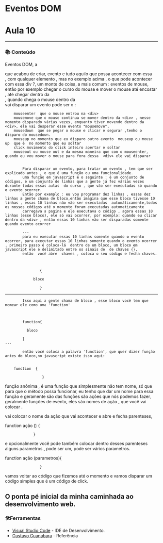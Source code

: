 
<!-- ************************************* Baadges ********************************************* -->


<!-- ************************************* Título ********************************************* -->

<h1>Eventos DOM</h1>

<h1>Aula 10</h1>

<!-- ************************************* Sobre o projeto ********************************************* -->


---

<h3>📚 Conteúdo</h3>

Eventos DOM, a <div> que acabou de criar, evento e tudo aquilo que possa acontecer com essa <div>, com qualquer elemento , mas no exemplo acima , o que pode acontecer com essa div ?, um monte de coisa, a mais comum : 
    eventos de mouse, então por exemplo  chegar o curso do mouse e mover o mouse até encostar , até chegar dentro da <div>, quando chega o mouse dentro da <div> vai disparar um evento  pode ser o :

        mouseenter  que o mouse entrou na <div>
        mousemove que o mouse continua se mover dentro da <div> , nesse momento disparado várias vezes, enquanto tiver movendo dentro da <div>, ele vai desperar esse evento "mousemove".
        mousedown  que se pegar o mouse e clicar e segurar ,tenho o disparo do mousedown.
        mouseup no momento que eu disparo outro evento  mouseup ou mouse up  que é  no momento que eu soltar
        click movimento do click inteiro apertar e soltar 
        mouseout ou mouse out e da mesma maneira que com o mouseenter, quando eu vou mover o mouse para fora dessa  <div> ele vai disparar 
    
        
            Para disparar um evento, para tratar um evento , tem que ser explicado antes , o que é uma função ou uma funcionalidade.
            uma função em javascript é o seguinte : é um conjunto de códigos, é um conjunto de linhas que a gente já fez várias vezes durante todas essas aulas  do curso , que vão ser executadas só quando o evento ocorrer.
            Então por exemplo : eu vou programar dez linhas , essas dez linhas a gente chama de bloco,então imagina que esse bloco tivesse 10 linhas , essas 10 linhas não vão ser executadas  automáticamente,todos os nossos códigos até o momento foram executadas automaticamente 
            carregava a pagina e ele executava o código , agora essas 10 linhas (esse bloco), ele só vai ocorrer, por exemplo: quando eu clicar dentro da <div> , então essas 10 linhas vão ser disparadas somente quando evento ocorrer 

            ---
            para eu executar essas 10 linhas somente quando o evento ocorrer, para executar essas 10 linhas somente quando o evento ocorrer , primeiro passo é coloca-lá  dentro de um bloco, um bloco em javascript ele é delimitado entre os sinais de  de chaves {}, 
            então  você abre  chaves , coloca o seu código e fecha chaves.

            

                    {

                 bloco 

                    }
---
            Isso aqui a gente chama de bloco , esse bloco você tem que nomear ele como uma 'function'



            function{

              bloco 

            }
    ---

            então você coloca a palavra 'function', que quer dizer função  antes do bloco,no javascript existe isso aqui:


        function  {

                     }

função anônima , é uma função que simplesmente não tem nome, só que para que o método possa funcionar,
eu tenho que dar um nome para essa função  e geramente são das funções são ações que nós podemos fazer, geralmente  funções  de evento,
eles são  nomes de ação , que você vai colocar .

 vai colocar o nome da ação que vai acontecer  e abre e fecha parenteses, 
        
 
 function ação () {

                 }

              
e opcionalmente você pode também colocar dentro desses parenteses
 alguns parametros , pode ser um, pode ser vários parametros.
 

 function ação (parametros){

            
                    }


vamos  voltar ao código que fizemos  até o momento e vamos disparar um código simples que é um código de click.






## O ponta pé inicial da minha caminhada ao desenvolvimento web.



<h3>🛠Ferramentas</h3>

* [Visual Studio Code](https://code.visualstudio.com/) - IDE de Desenvolvimento. 
* [Gustavo Guanabara](https://www.youtube.com/channel/UCrWvhVmt0Qac3HgsjQK62FQ ) - Referência

